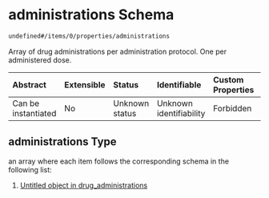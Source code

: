 # administrations Schema

```txt
undefined#/items/0/properties/administrations
```

Array of drug administrations per administration protocol. One per administered dose.

| Abstract            | Extensible | Status         | Identifiable            | Custom Properties | Additional Properties | Access Restrictions | Defined In                                                                                                             |
| :------------------ | :--------- | :------------- | :---------------------- | :---------------- | :-------------------- | :------------------ | :--------------------------------------------------------------------------------------------------------------------- |
| Can be instantiated | No         | Unknown status | Unknown identifiability | Forbidden         | Allowed               | none                | [drug\_administration\_protocol.schema.json\*](../out/drug_administration_protocol.schema.json "open original schema") |

## administrations Type

an array where each item follows the corresponding schema in the following list:

1.  [Untitled object in drug\_administrations](drug_administration_protocol-items-drug_administration-properties-administrations-items-0.md "check type definition")
